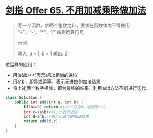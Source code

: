 # [剑指 Offer 65. 不用加减乘除做加法](https://leetcode-cn.com/problems/bu-yong-jia-jian-cheng-chu-zuo-jia-fa-lcof/)

>写一个函数，求两个整数之和，要求在函数体内不得使用 “+”、“-”、“*”、“/” 四则运算符号。
>
>示例:
>
>输入: a = 1, b = 1
>输出: 2

位运算的应用：

- 用(a&b)<<1表示a和b相加的进位
- 用a^b，即异或运算，表示无进位的加法结果
- 将上述两个数字相加，即为最终的结果，利用add方法不断进行迭代。

~~~java
class Solution {
    public int add(int a, int b) {
        if(b==0) return a;//一方为0，返回另一方
        int c=(a&b)<<1;//表示进位
        int d=a^b;//表示无进位的加法结果
        return add(d,c);
    }
}
~~~

